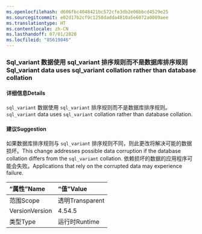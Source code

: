 ```yaml
---
ms.openlocfilehash: d606fbc4048421bc572cfe3db2e06bbcd4529e25
ms.sourcegitcommit: e02d17b2cf9c1258dadda4810a5e6072a0089aee
ms.translationtype: HT
ms.contentlocale: zh-CN
ms.lasthandoff: 07/01/2020
ms.locfileid: "85619846"
---
```

### <a name="sql_variant-data-uses-sql_variant-collation-rather-than-database-collation"></a><span data-ttu-id="3dc7a-101">Sql_variant 数据使用 sql_variant 排序规则而不是数据库排序规则</span><span class="sxs-lookup"><span data-stu-id="3dc7a-101">Sql_variant data uses sql_variant collation rather than database collation</span></span>

#### <a name="details"></a><span data-ttu-id="3dc7a-102">详细信息</span><span class="sxs-lookup"><span data-stu-id="3dc7a-102">Details</span></span>

<span data-ttu-id="3dc7a-103"><code>sql_variant</code> 数据使用 <code>sql_variant</code> 排序规则而不是数据库排序规则。</span><span class="sxs-lookup"><span data-stu-id="3dc7a-103"><code>sql_variant</code> data uses <code>sql_variant</code> collation rather than database collation.</span></span>

#### <a name="suggestion"></a><span data-ttu-id="3dc7a-104">建议</span><span class="sxs-lookup"><span data-stu-id="3dc7a-104">Suggestion</span></span>

<span data-ttu-id="3dc7a-105">如果数据库排序规则与 <code>sql_variant</code> 排序规则不同，则此更改将解决可能的数据损坏。</span><span class="sxs-lookup"><span data-stu-id="3dc7a-105">This change addresses possible data corruption if the database collation differs from the <code>sql_variant</code> collation.</span></span> <span data-ttu-id="3dc7a-106">依赖损坏的数据的应用程序可能会失败。</span><span class="sxs-lookup"><span data-stu-id="3dc7a-106">Applications that rely on the corrupted data may experience failure.</span></span>

| <span data-ttu-id="3dc7a-107">“属性”</span><span class="sxs-lookup"><span data-stu-id="3dc7a-107">Name</span></span>    | <span data-ttu-id="3dc7a-108">“值”</span><span class="sxs-lookup"><span data-stu-id="3dc7a-108">Value</span></span>       |
|:--------|:------------|
| <span data-ttu-id="3dc7a-109">范围</span><span class="sxs-lookup"><span data-stu-id="3dc7a-109">Scope</span></span>   |<span data-ttu-id="3dc7a-110">透明</span><span class="sxs-lookup"><span data-stu-id="3dc7a-110">Transparent</span></span>|
|<span data-ttu-id="3dc7a-111">Version</span><span class="sxs-lookup"><span data-stu-id="3dc7a-111">Version</span></span>|<span data-ttu-id="3dc7a-112">4.5</span><span class="sxs-lookup"><span data-stu-id="3dc7a-112">4.5</span></span>|
|<span data-ttu-id="3dc7a-113">类型</span><span class="sxs-lookup"><span data-stu-id="3dc7a-113">Type</span></span>|<span data-ttu-id="3dc7a-114">运行时</span><span class="sxs-lookup"><span data-stu-id="3dc7a-114">Runtime</span></span>|

